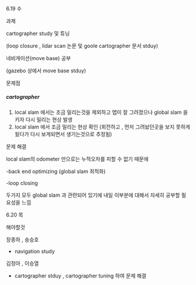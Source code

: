6.19 수

과제  

cartographer study 및 튜닝

(loop closure , lidar scan 논문 및 goole cartographer 문서 stduy)

네비게이션(move base) 공부 

(gazebo 상에서 move base stduy)



문제점

##### cartographer

1. local slam 에서는 조금 밀리는것을 제외하고 맵이 잘 그려졌으나 global slam 을 키자 다시 밀리는 현상 발생
2. local slam 에서 조금 밀리는 현상 확인  (회전하고 , 먼저 그려놨던곳을 보지 못하게 됬다가 다시 보게되면서 생기는것으로 추정됨)



문제 해결

local slam의 odometer 만으로는 누적오차를 피할 수 없기 때문에 

-back end optimizing (global slam 최적화) 

-loop closing 

두가지 모두 global slam 과 관련되어 있기에 내일 이부분에 대해서 자세히 공부할 필요성을 느낌



6.20 목

해야할것

장종하 , 송승호

- navigation study



김정아 , 이승열

- cartographer stduy , cartographer tuning 하여 문제 해결



